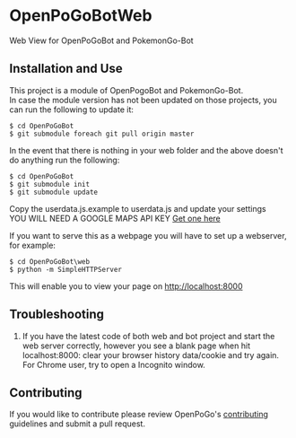 # OpenPoGoBotWeb
Web View for OpenPoGoBot and PokemonGo-Bot  

## Installation and Use
This project is a module of OpenPogoBot and PokemonGo-Bot.  
In case the module version has not been updated on those projects, you can run the following to update it:

```
$ cd OpenPoGoBot  
$ git submodule foreach git pull origin master  
```  

In the event that there is nothing in your web folder and the above doesn't do anything run the following:  

``` 
$ cd OpenPoGoBot  
$ git submodule init  
$ git submodule update  
```

Copy the userdata.js.example to userdata.js and update your settings  
YOU WILL NEED A GOOGLE MAPS API KEY   [Get one here](https://developers.google.com/maps/documentation/javascript/get-api-key)  

If you want to serve this as a webpage you will have to set up a webserver, for example:

```
$ cd OpenPoGoBot\web  
$ python -m SimpleHTTPServer
```  

This will enable you to view your page on [http://localhost:8000](http://localhost:8000)  

## Troubleshooting
1. If you have the latest code of both web and bot project and start the web server correctly, however you see a blank page when hit localhost:8000: clear your browser history data/cookie and try again. For Chrome user, try to open a Incognito window.

## Contributing
If you would like to contribute please review OpenPoGo's [contributing](https://github.com/OpenPoGo/OpenPoGoBot/blob/master/CONTRIBUTING.md) guidelines and submit a pull request.  
